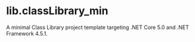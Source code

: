 # lib.classLibrary_min

A minimal Class Library project template targeting .NET Core 5.0 and .NET Framework 4.5.1.